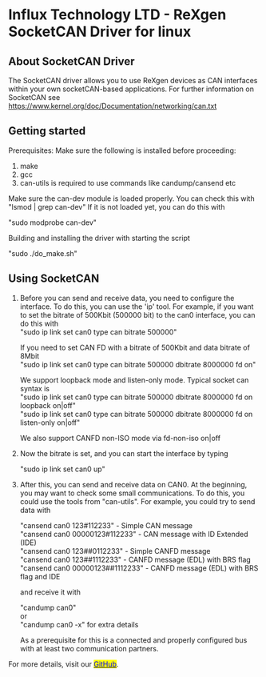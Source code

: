 # Influx Technology LTD - ReXgen SocketCAN Driver for linux

## About SocketCAN Driver

The SocketCAN driver allows you to use ReXgen devices as CAN interfaces within your own socketCAN-based applications. For further information on SocketCAN see https://www.kernel.org/doc/Documentation/networking/can.txt

## Getting started

Prerequisites: Make sure the following is installed before proceeding:

1. make
2. gcc
3. can-utils is required to use commands like candump/cansend etc

Make sure the can-dev module is loaded properly. You can check this with "lsmod | grep can-dev" If it is not loaded yet, you can do this with

"sudo modprobe can-dev"

Building and installing the driver with starting the script

"sudo ./do\_make.sh"

## Using SocketCAN

1.  Before you can send and receive data, you need to configure the interface. To do this, you can use the 'ip' tool. For example, if you want to set the bitrate of 500Kbit (500000 bit) to the can0 interface, you can do this with\
    "sudo ip link set can0 type can bitrate 500000"

    If you need to set CAN FD with a bitrate of 500Kbit and data bitrate of 8Mbit\
    "sudo ip link set can0 type can bitrate 500000 dbitrate 8000000 fd on"

    We support loopback mode and listen-only mode. Typical socket can syntax is\
    "sudo ip link set can0 type can bitrate 500000 dbitrate 8000000 fd on loopback on|off"\
    "sudo ip link set can0 type can bitrate 500000 dbitrate 8000000 fd on listen-only on|off"

    We also support CANFD non-ISO mode via fd-non-iso on|off
2.  Now the bitrate is set, and you can start the interface by typing

    "sudo ip link set can0 up"
3.  After this, you can send and receive data on CAN0. At the beginning, you may want to check some small communications. To do this, you could use the tools from "can-utils". For example, you could try to send data with

    "cansend can0 123#112233" - Simple CAN message\
    "cansend can0 00000123#112233" - CAN message with ID Extended (IDE)\
    "cansend can0 123##0112233" - Simple CANFD message\
    "cansend can0 123##1112233" - CANFD message (EDL) with BRS flag\
    "cansend can0 00000123##1112233" - CANFD message (EDL) with BRS flag and IDE

    and receive it with

    "candump can0"\
    or\
    "candump can0 -x" for extra details

    As a prerequisite for this is a connected and properly configured bus with at least two communication partners.

For more details, visit our [<mark style="color:blue;">GitHub</mark>](https://github.com/InfluxTechnology/rexgen-socketcan).
